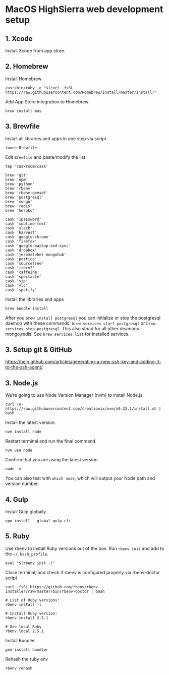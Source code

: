 # MacOS HighSierra web development setup

## 1. Xcode
Install Xcode from app store.

## 2. Homebrew
Install Homebrew
```
/usr/bin/ruby -e "$(curl -fsSL https://raw.githubusercontent.com/Homebrew/install/master/install)"
```

Add App Store integration to Homebrew
```
brew install mas
```

## 3. Brewfile
Install all libraries and apps in one step via script
```
touch Brewfile
```
Edit `Brewfile` and paste/modify the list
```
tap 'caskroom/cask'

brew 'git'
brew 'npm'
brew 'python'
brew 'rbenv'
brew 'rbenv-gemset'
brew 'postgresql'
brew 'mongo'
brew 'redis'
brew 'heroku'

cask '1password'
cask 'sublime-text'
cask 'slack'
cask 'harvest'
cask 'google-chrome'
cask 'firefox'
cask 'google-backup-and-sync'
cask 'dropbox'
cask 'jeromelebel-mongohub'
cask 'postico'
cask 'sourcetree'
cask 'iterm2'
cask 'caffeine'
cask 'spectacle'
cask 'sip'
cask 'vlc'
cask 'spotify'
```
Install the libraries and apps
```
brew bundle install
```

After you `brew install postgresql` you can initialize or stop the postgresql daemon with these commands: `brew services start postgresql` or `brew services stop postgresql`. This also stnad for all other deamons - mongo,redis. See `brew services list` for installed services. 

## 3. Setup git & GitHub

https://help.github.com/articles/generating-a-new-ssh-key-and-adding-it-to-the-ssh-agent/

## 3. Node.js
We’re going to use Node Version Manager (nvm) to install Node.js.
```
curl -o- https://raw.githubusercontent.com/creationix/nvm/v0.33.1/install.sh | bash
```
Install the latest version.
```
nvm install node
```
Restart terminal and run the final command.
```
nvm use node
```
Confirm that you are using the latest version.
```
node -v
```
You can also test with `which node`, which will output your Node path and version number.

## 4. Gulp
Install Gulp globally.
```
npm install --global gulp-cli
```

## 5. Ruby
Use rbenv to install Ruby versions out of the box. Run `rbenv init` and add to the `~/.bash_profile`.
```
eval "$(rbenv init -)"
```
Close terminal, and check if rbenv is configured properly via rbenv-doctor script
```
curl -fsSL https://github.com/rbenv/rbenv-installer/raw/master/bin/rbenv-doctor | bash
```
```
# List of Ruby versions: 
rbenv install -l

# Install Ruby version:
rbenv install 2.5.1

# Use local Ruby
rbenv local 2.5.1
```
Install Bundler
```
gem install bundler
```
Rehash the ruby env
```
rbenv rehash
```
